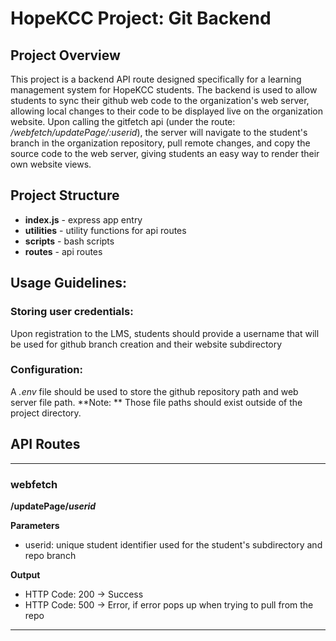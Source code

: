 # HopeKCC Project: Git Backend

## Project Overview
This project is a backend API route designed specifically for a learning management system for HopeKCC students. The backend is used to allow students to sync their github web code to the organization's web server, allowing local changes to their code to be displayed live on the organization website. Upon calling the gitfetch api (under the route: */webfetch/updatePage/:userid*), the server will navigate to the student's branch in the organization repository, pull remote changes, and copy the source code to the web server, giving students an easy way to render their own website views.

## Project Structure
 - **index.js** - express app entry
 - **utilities** - utility functions for api routes
 - **scripts** - bash scripts
 - **routes** - api routes

## Usage Guidelines:
### Storing user credentials:
Upon registration to the LMS, students should provide a username that will be used for github branch creation and their website subdirectory
### Configuration:
A *.env* file should be used to store the github repository path and web server file path. **Note: ** Those file paths should exist outside of the project directory.

## API Routes
---
### webfetch
**/updatePage/_userid_**

**Parameters**
 - userid: unique student identifier used for the student's subdirectory and repo branch
   
**Output**
 - HTTP Code: 200 -> Success
 - HTTP Code: 500 -> Error, if error pops up when trying to pull from the repo
---

